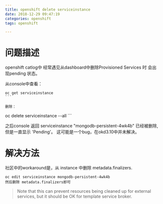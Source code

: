```yaml
---
title: openshift delete serviceinstance
date: 2018-12-29 09:47:19
categories: openshift
tags: openshift

---
```




# 问题描述
openshift catlog中 经常遇见从dashboard中删除Provisioned Services 时 会出现pending 状态。

从console中查看：
```
oc get serviceinstance
​```

删除：
```
oc delete serviceinstance --all
​```

之后console 返回 serviceinstance "mongodb-persistent-4wk4b" 已经被删除, 但是一直显示 'Pending'。
这可能是一个bug，在okd3.10中并未解决。

# 解决方法

社区中的workaround是，从 instance 中删除 metadata.finalizers. 


```
oc edit serviceinstance mongodb-persistent-4wk4b
然后删除 metadata.finalizers即可

```



>
> Note that this can prevent resources being cleaned up for external services, but it should be OK for template service broker.
>